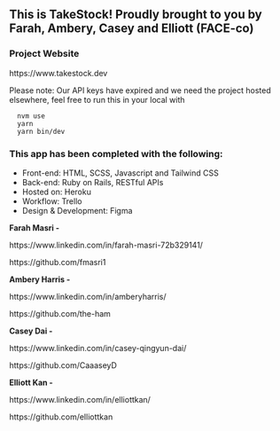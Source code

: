 <h2>This is TakeStock! Proudly brought to you by Farah, Ambery, Casey and Elliott (FACE-co)</h2>

<h3>Project Website</h3>
https://www.takestock.dev

<p>Please note: Our API keys have expired and we need the project hosted elsewhere, feel free to run this in your local with</p>

```
  nvm use
  yarn
  yarn bin/dev
```

<h3>This app has been completed with the following:</h3>
<ul>
<li>Front-end: HTML, SCSS, Javascript and Tailwind CSS</li>
<li>Back-end: Ruby on Rails, RESTful APIs</li>
<li>Hosted on: Heroku</li>
<li>Workflow: Trello</li>
<li>Design & Development: Figma</li>
</ul>


<strong> Farah Masri - </strong>
<p>https://www.linkedin.com/in/farah-masri-72b329141/ </p>
<p>https://github.com/fmasri1 </p>

<strong> Ambery Harris - </strong>
<p>https://www.linkedin.com/in/amberyharris/ </p>
<p>https://github.com/the-ham </p>

<strong> Casey Dai - </strong>
<p>https://www.linkedin.com/in/casey-qingyun-dai/ </p>
<p>https://github.com/CaaaseyD </p>


<strong> Elliott Kan - </strong>
<p>https://www.linkedin.com/in/elliottkan/ </p>
<p>https://github.com/elliottkan </p>
